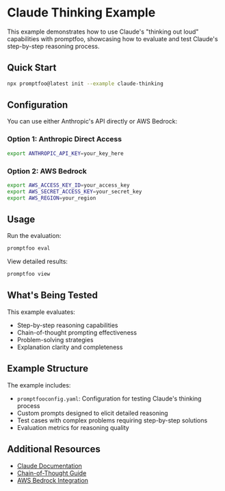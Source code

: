 # Claude Thinking Example

This example demonstrates how to use Claude's "thinking out loud" capabilities with promptfoo, showcasing how to evaluate and test Claude's step-by-step reasoning process.

## Quick Start

```bash
npx promptfoo@latest init --example claude-thinking
```

## Configuration

You can use either Anthropic's API directly or AWS Bedrock:

### Option 1: Anthropic Direct Access

```bash
export ANTHROPIC_API_KEY=your_key_here
```

### Option 2: AWS Bedrock

```bash
export AWS_ACCESS_KEY_ID=your_access_key
export AWS_SECRET_ACCESS_KEY=your_secret_key
export AWS_REGION=your_region
```

## Usage

Run the evaluation:

```bash
promptfoo eval
```

View detailed results:

```bash
promptfoo view
```

## What's Being Tested

This example evaluates:

- Step-by-step reasoning capabilities
- Chain-of-thought prompting effectiveness
- Problem-solving strategies
- Explanation clarity and completeness

## Example Structure

The example includes:

- `promptfooconfig.yaml`: Configuration for testing Claude's thinking process
- Custom prompts designed to elicit detailed reasoning
- Test cases with complex problems requiring step-by-step solutions
- Evaluation metrics for reasoning quality

## Additional Resources

- [Claude Documentation](https://docs.anthropic.com/claude/docs)
- [Chain-of-Thought Guide](https://promptfoo.dev/docs/guides/chain-of-thought)
- [AWS Bedrock Integration](https://promptfoo.dev/docs/providers/bedrock)
